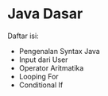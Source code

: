 # Java Dasar
Daftar isi:
* Pengenalan Syntax Java
* Input dari User
* Operator Aritmatika
* Looping For
* Conditional If
